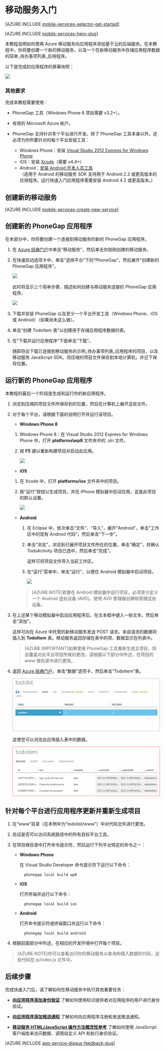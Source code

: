 <properties
	pageTitle="适用于 PhoneGap/cordova 应用的 Azure 移动服务入门 | Windows Azure"
	description="请按照本教程中的说明操作，开始使用用于 PhoneGap 开发的 Azure 移动服务（面向 iOS、, Android 和 Windows Phone）。"
	services="mobile-services"
	documentationCenter=""
	authors="ggailey777"
	manager="dwrede"
	editor=""/>

<tags
	ms.service="mobile-services"
	ms.date="11/06/2015"
	wacn.date="01/29/2016"/>

#  移动服务入门

[AZURE.INCLUDE [mobile-services-selector-get-started](../includes/mobile-services-selector-get-started.md)]
&nbsp;

[AZURE.INCLUDE [mobile-services-hero-slug](../includes/mobile-services-hero-slug.md)]

本教程说明如何使用 Azure 移动服务向应用程序添加基于云的后端服务。在本教程中，你将要创建一个新的移动服务，以及一个在新移动服务中存储应用程序数据的简单_待办事项列表_应用程序。

以下是完成的应用程序的屏幕快照：

![][3]

###  其他要求

完成本教程需要使用：

+ PhoneGap 工具（Windows Phone 8 项目需要 v3.2+）。

+ 有效的 Microsoft Azure 帐户。

+ PhoneGap 支持针对多个平台进行开发。除了 PhoneGap 工具本身以外，还必须为你所要针对的每个平台安装工具：

	- Windows Phone：安装 [Visual Studio 2012 Express for Windows Phone](https://go.microsoft.com/fwLink/p/?LinkID=268374)
	- iOS：安装 [Xcode]（需要 v4.4+）
	- Android：[安装 Android 开发人员工具][Android SDK]
	<br/>（适用于 Android 的移动服务 SDK 支持用于 Android 2.2 或更高版本的应用程序。运行快速入门应用程序需要安装 Android 4.2 或更高版本。)

##  创建新的移动服务

[AZURE.INCLUDE [mobile-services-create-new-service](../includes/mobile-services-create-new-service.md)]

##  创建新的 PhoneGap 应用程序

在本部分中，你将要创建一个连接到移动服务的新的 PhoneGap 应用程序。

1.  在 [Azure 经典门户]中单击“移动服务”，然后单击你刚刚创建的移动服务。

2. 在快速启动选项卡中，单击“选择平台”下的“PhoneGap”，然后展开“创建新的 PhoneGap 应用程序”。

   	![][0]

   	此时将显示三个简单步骤，描述如何创建与移动服务连接的 PhoneGap 应用程序。

  	![][1]

3. 下载并安装 PhoneGap 以及至少一个平台开发工具（Windows Phone、iOS 或 Android）（如果尚未这么做）。

4. 单击“创建 TodoItem 表”以创建用于存储应用程序数据的表。

5. 在“下载并运行应用程序”下面单击“下载”。

	随即将会下载已连接到移动服务的示例_待办事项列表_应用程序的项目，以及移动服务 JavaScript SDK。将压缩的项目文件保存到本地计算机，并记下保存位置。

##  运行新的 PhoneGap 应用程序

本教程的最后一个阶段是生成和运行你的新应用程序。

1.	浏览到压缩的项目文件所保存到的位置，然后在计算机上展开这些文件。 

2.	对于每个平台，请根据下面的说明打开并运行该项目。

	+ **Windows Phone 8**

	1. Windows Phone 8：在 Visual Studio 2012 Express for Windows Phone 中，打开 **platforms\\wp8** 文件夹中的 .sln 文件。
	
	2. 按 **F5** 键以重新构建项目并启动此应用。
	
	  	![][2]

	+ **iOS**

	1. 在 Xcode 中，打开 **platforms/ios** 文件夹中的项目。
	
	2. 按“运行”按钮以生成项目，并在 iPhone 模拟器中启动应用，这是此项目的默认设置。
	
	  	![][3]

	+ **Android**

		1. 在 Eclipse 中，依次单击“文件”、“导入”，展开“Android”，单击“工作区中的现有 Android 代码”，然后单击“下一步”。 
		
		2. 单击“浏览”，浏览到已展开项目文件所在的位置，单击“确定”，并确认 TodoActivity 项目已选中，然后单击“完成”。<p>这样可将项目文件导入当前工作区。</p>
		
		3. 在“运行”菜单中，单击“运行”，以便在 Android 模拟器中启动项目。
		
			![][4]
	
		>[AZURE.NOTE]若要在 Android 模拟器中运行项目，必须至少定义一个 Android 虚拟设备 (AVD)。使用 AVD 管理器创建和管理这些设备。
			
	
3. 在上述某个移动模拟器中启动应用程序后，在文本框中键入一些文本，然后单击“添加”。

	这样可向在 Azure 中托管的新移动服务发送 POST 请求。来自请求的数据将插入到 **TodoItem** 表。移动服务返回存储在表中的项，数据显示在列表中。

	> [AZURE.IMPORTANT]如果使用 PhoneGap 工具重新生成主项目，将会覆盖对此平台项目所做的更改。请根据以下部分中所述，在项目的 www 根目录中进行更改。

4. 返回 [Azure 经典门户]，单击“数据”选项卡，然后单击“TodoItem”表。

	![](./media/mobile-services-javascript-backend-phonegap-get-started/mobile-data-tab.png)

	这使您可以浏览此应用插入表中的数据。

	![](./media/mobile-services-javascript-backend-phonegap-get-started/mobile-data-browse.png)
	

##  针对每个平台进行应用程序更新并重新生成项目

1. 在“www”目录（在本例中为“todolist/www”）中对代码文件进行更改。

2. 验证是否可以访问系统路径中的所有目标平台工具。

2. 在项目根目录中打开命令提示符，然后运行下列平台特定的命令之一：

	+ **Windows Phone**

		在 Visual Studio Developer 命令提示符下运行以下命令：

    		phonegap local build wp8

	+ **iOS**
 
		打开终端并运行以下命令：

    		phonegap local build ios

	+ **Android**

		打开命令提示符或终端窗口并运行以下命令：

		    phonegap local build android

4. 根据前面部分中所述，在相应的开发环境中打开每个项目。

>[AZURE.NOTE]你可以查看访问你的移动服务以查询和插入数据的代码，这些代码在 js/index.js 文件中。

##  后续步骤
完成快速入门后，请了解如何在移动服务中执行其他重要任务：

* **[向应用程序添加身份验证]**
了解如何使用标识提供者对应用程序的用户进行身份验证。  

* **[向应用程序添加推送通知](https://msdn.microsoft.com/magazine/dn879353.aspx)**
了解如何向应用程序注册和发送推送通知。

* **[移动服务 HTML/JavaScript 操作方法概念性参考](/documentation/articles/mobile-services-html-how-to-use-client-library)**
了解如何使用 JavaScript 客户端库来访问数据、调用自定义 API 和执行身份验证。

[AZURE.INCLUDE [app-service-disqus-feedback-slug](../includes/app-service-disqus-feedback-slug.md)]

<!-- Images. -->
[0]: ./media/mobile-services-javascript-backend-phonegap-get-started/portal-screenshot1.png
[1]: ./media/mobile-services-javascript-backend-phonegap-get-started/portal-screenshot2.png
[2]: ./media/mobile-services-javascript-backend-phonegap-get-started/mobile-portal-quickstart-wp8.png
[3]: ./media/mobile-services-javascript-backend-phonegap-get-started/mobile-portal-quickstart-ios.png
[4]: ./media/mobile-services-javascript-backend-phonegap-get-started/mobile-portal-quickstart-android.png

<!-- URLs. -->
[向应用程序添加身份验证]: /documentation/articles/mobile-services-html-get-started-users
[Android SDK]: https://go.microsoft.com/fwLink/p/?LinkID=280125
[Azure 经典门户]: https://manage.windowsazure.cn/
[Xcode]: https://go.microsoft.com/fwLink/p/?LinkID=266532
[Visual Studio 2012 Express for Windows Phone]: https://go.microsoft.com/fwLink/p/?LinkID=268374

<!---HONumber=Mooncake_0118_2016-->